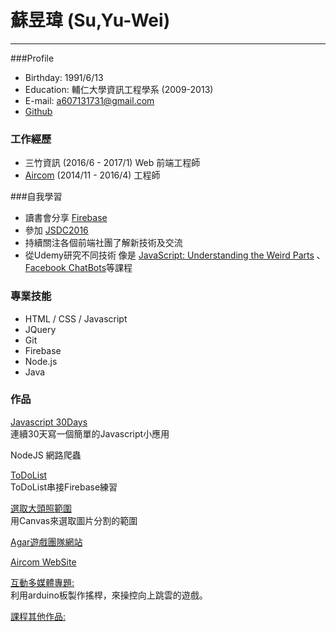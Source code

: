 蘇昱瑋 (Su,Yu-Wei)
=======
-------
###Profile
* Birthday: 1991/6/13  
* Education: 輔仁大學資訊工程學系 (2009-2013)
* E-mail: a607131731@gmail.com  
* [Github](https://github.com/SuYuWei/)  

### 工作經歷
* 三竹資訊 (2016/6 - 2017/1) Web 前端工程師
* [Aircom](http://www.aircom4u.com/) (2014/11 - 2016/4) 工程師

###自我學習
* 讀書會分享 [Firebase](http://slides.com/suyuwei/deck#/)
* 參加 [JSDC2016](http://2016.jsdc.tw/agenda.html) 
* 持續關注各個前端社團了解新技術及交流
* 從Udemy研究不同技術 
像是 [JavaScript: Understanding the Weird Parts](https://www.udemy.com/understand-javascript/?siteID=ETbQ5kidDa0-_ueIUZXnplsxnFKlFuyE4w&LSNPUBID=ETbQ5kidDa0#/reviews) 、 [Facebook ChatBots](https://www.udemy.com/chatbots-how-to-make-chat-bot-for-facebook-messenger/learn/v4/overview)等課程

### 專業技能
* HTML / CSS / Javascript
* JQuery
* Git
* Firebase
* Node.js
* Java

### 作品

[Javascript 30Days](https://suyuwei.github.io/javascript30days/)  
連續30天寫一個簡單的Javascript小應用

NodeJS 網路爬蟲

[ToDoList](https://suyuwei.github.io/ToDoList/)  
ToDoList串接Firebase練習

[選取大頭照範圍](https://codepen.io/YuWeiSu/pen/XKpKNr)  
用Canvas來選取圖片分割的範圍

[Agar遊戲團隊網站](https://agar-pokertaiwan.rhcloud.com/)  

[Aircom WebSite](http://www.aircom4u.com/)  

[互動多媒體專題: ](https://www.youtube.com/watch?v=0XdyCJ-FSuk&feature=youtu.be)  
利用arduino板製作搖桿，來操控向上跳雲的遊戲。

[課程其他作品: ](http://hwshow-42.blogspot.tw/search/label/498511259%E8%98%87%E6%98%B1%E7%91%8Bhttp://hwshow-42.blogspot.tw/search/label/498511259%E8%98%87%E6%98%B1%E7%91%8B)  
